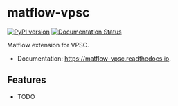 # matflow-vpsc

[![PyPI version](https://img.shields.io/pypi/v/matflow_vpsc.svg)](https://pypi.python.org/pypi/matflow_vpsc)
[![Documentation Status](https://readthedocs.org/projects/matflow-vpsc/badge/?version=latest)](https://matflow-vpsc.readthedocs.io/en/latest/?badge=latest)

Matflow extension for VPSC.

- Documentation: https://matflow-vpsc.readthedocs.io.

## Features
- TODO
